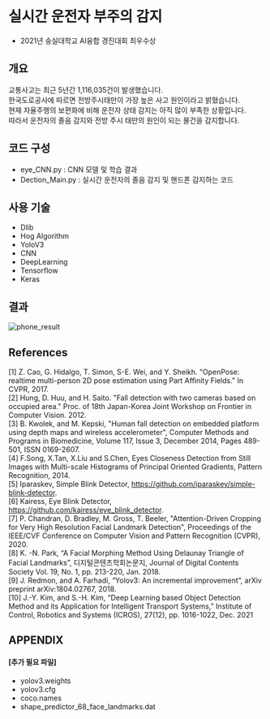 # 실시간 운전자 부주의 감지
* 2021년 숭실대학교 AI융합 경진대회 최우수상

## 개요
교통사고는 최근 5년간 1,116,035건이 발생했습니다.   
한국도로공사에 따르면 전방주시태만이 가장 높은 사고 원인이라고 밝혔습니다.  
현재 자율주행의 보편화에 비해 운전자 상태 감지는 아직 많이 부족한 상황입니다.  
따라서 운전자의 졸음 감지와 전방 주시 태만의 원인이 되는 물건을 감지합니다.  

## 코드 구성
  - eye_CNN.py : CNN 모델 및 학습 결과
  - Dection_Main.py : 실시간 운전자의 졸음 감지 및 핸드폰 감지하는 코드

## 사용 기술
* Dlib
* Hog Algorithm
* YoloV3
* CNN
* DeepLearning
* Tensorflow
* Keras

## 결과
![phone_result](https://user-images.githubusercontent.com/62223905/152672174-a140b7b4-3137-4e23-8da2-7cbda34259b0.jpg)

## References
[1] Z. Cao, G. Hidalgo, T. Simon, S-E. Wei, and Y. Sheikh. "OpenPose: realtime multi-person 2D pose estimation using Part Affinity Fields." In CVPR, 2017.   
[2] Hung, D. Huu, and H. Saito. "Fall detection with two cameras based on occupied area." Proc. of 18th Japan-Korea Joint Workshop on Frontier in Computer Vision. 2012.   
[3] B. Kwolek, and M. Kepski, "Human fall detection on embedded platform using depth maps and wireless accelerometer", Computer Methods and Programs in Biomedicine, Volume 117, Issue 3, December 2014, Pages 489-501, ISSN 0169-2607.   
[4] F.Song, X.Tan, X.Liu and S.Chen, Eyes Closeness Detection from Still Images with Multi-scale Histograms of Principal Oriented Gradients, Pattern Recognition, 2014.   
[5] Iparaskev, Simple Blink Detector, https://github.com/iparaskev/simple-blink-detector.   
[6] Kairess, Eye Blink Detector, https://github.com/kairess/eye_blink_detector.    
[7] P. Chandran, D. Bradley, M. Gross, T. Beeler, "Attention-Driven Cropping for Very High Resolution Facial Landmark Detection", Proceedings of the IEEE/CVF Conference on Computer Vision and Pattern Recognition (CVPR), 2020.   
[8] K. -N. Park, “A Facial Morphing Method Using Delaunay Triangle of Facial Landmarks”, 디지털콘텐츠학회논문지, Journal of Digital Contents Society Vol. 19, No. 1, pp. 213-220, Jan. 2018.   
[9] J. Redmon, and A. Farhadi, “Yolov3: An incremental improvement”, arXiv preprint arXiv:1804.02767, 2018.   
[10] J.-Y. Kim, and S.-H. Kim, “Deep Learning based Object Detection Method and its Application for Intelligent Transport Systems,” Institute of Control, Robotics and Systems (ICROS), 27(12), pp. 1016-1022, Dec. 2021    

## APPENDIX
#### [추가 필요 파일]
  - yolov3.weights
  - yolov3.cfg
  - coco.names
  - shape_predictor_68_face_landmarks.dat
